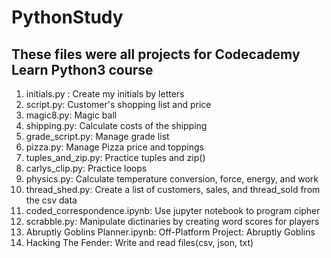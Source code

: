 # PythonStudy

## These files were all projects for Codecademy Learn Python3 course

1. initials.py : Create my initials by letters
2. script.py: Customer's shopping list and price
3. magic8.py: Magic ball
4. shipping.py: Calculate costs of the shipping
5. grade_script.py: Manage grade list
6. pizza.py: Manage Pizza price and toppings
7. tuples_and_zip.py: Practice tuples and zip()
8. carlys_clip.py: Practice loops
9. physics.py: Calculate temperature conversion, force, energy, and work
10. thread_shed.py: Create a list of customers, sales, and thread_sold from the csv data
11. coded_correspondence.ipynb: Use jupyter notebook to program cipher
12. scrabble.py: Manipulate dictinaries by creating word scores for players
13. Abruptly Goblins Planner.ipynb: Off-Platform Project: Abruptly Goblins
14. Hacking The Fender: Write and read files(csv, json, txt)
